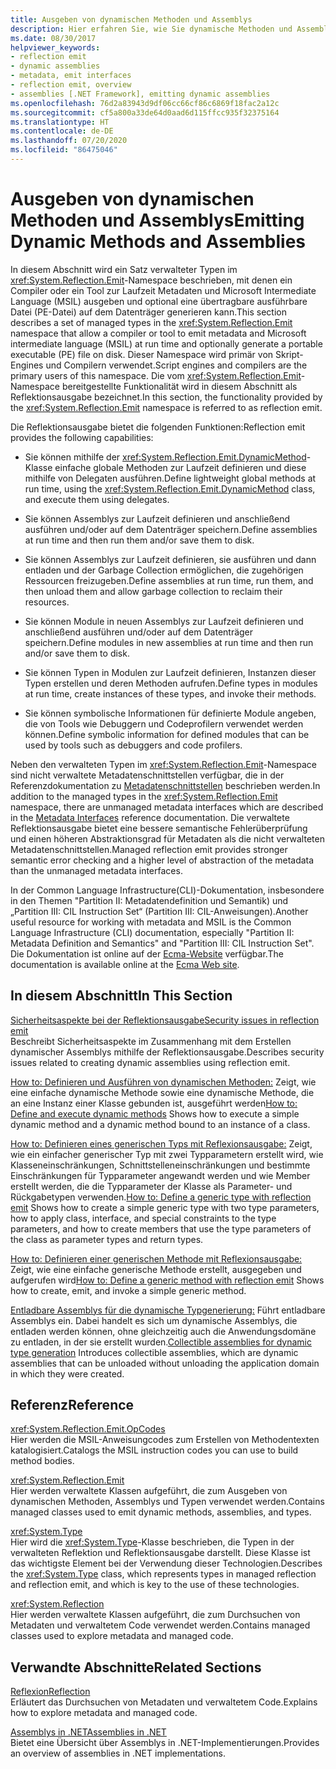 ```yaml
---
title: Ausgeben von dynamischen Methoden und Assemblys
description: Hier erfahren Sie, wie Sie dynamische Methoden und Assemblys mithilfe des Namespace „System.Reflection.Emit“ ausgeben. So können ein Compiler oder ein Tool Metadaten und MSIL-Code zur Laufzeit ausgeben.
ms.date: 08/30/2017
helpviewer_keywords:
- reflection emit
- dynamic assemblies
- metadata, emit interfaces
- reflection emit, overview
- assemblies [.NET Framework], emitting dynamic assemblies
ms.openlocfilehash: 76d2a83943d9df06cc66cf86c6869f18fac2a12c
ms.sourcegitcommit: cf5a800a33de64d0aad6d115ffcc935f32375164
ms.translationtype: HT
ms.contentlocale: de-DE
ms.lasthandoff: 07/20/2020
ms.locfileid: "86475046"
---
```

# <a name="emitting-dynamic-methods-and-assemblies"></a><span data-ttu-id="4b2cd-103">Ausgeben von dynamischen Methoden und Assemblys</span><span class="sxs-lookup"><span data-stu-id="4b2cd-103">Emitting Dynamic Methods and Assemblies</span></span>

<span data-ttu-id="4b2cd-104">In diesem Abschnitt wird ein Satz verwalteter Typen im <xref:System.Reflection.Emit>-Namespace beschrieben, mit denen ein Compiler oder ein Tool zur Laufzeit Metadaten und Microsoft Intermediate Language (MSIL) ausgeben und optional eine übertragbare ausführbare Datei (PE-Datei) auf dem Datenträger generieren kann.</span><span class="sxs-lookup"><span data-stu-id="4b2cd-104">This section describes a set of managed types in the <xref:System.Reflection.Emit> namespace that allow a compiler or tool to emit metadata and Microsoft intermediate language (MSIL) at run time and optionally generate a portable executable (PE) file on disk.</span></span> <span data-ttu-id="4b2cd-105">Dieser Namespace wird primär von Skript-Engines und Compilern verwendet.</span><span class="sxs-lookup"><span data-stu-id="4b2cd-105">Script engines and compilers are the primary users of this namespace.</span></span> <span data-ttu-id="4b2cd-106">Die vom <xref:System.Reflection.Emit>-Namespace bereitgestellte Funktionalität wird in diesem Abschnitt als Reflektionsausgabe bezeichnet.</span><span class="sxs-lookup"><span data-stu-id="4b2cd-106">In this section, the functionality provided by the <xref:System.Reflection.Emit> namespace is referred to as reflection emit.</span></span>  
  
<span data-ttu-id="4b2cd-107">Die Reflektionsausgabe bietet die folgenden Funktionen:</span><span class="sxs-lookup"><span data-stu-id="4b2cd-107">Reflection emit provides the following capabilities:</span></span>  
  
- <span data-ttu-id="4b2cd-108">Sie können mithilfe der <xref:System.Reflection.Emit.DynamicMethod>-Klasse einfache globale Methoden zur Laufzeit definieren und diese mithilfe von Delegaten ausführen.</span><span class="sxs-lookup"><span data-stu-id="4b2cd-108">Define lightweight global methods at run time, using the <xref:System.Reflection.Emit.DynamicMethod> class, and execute them using delegates.</span></span>  
  
- <span data-ttu-id="4b2cd-109">Sie können Assemblys zur Laufzeit definieren und anschließend ausführen und/oder auf dem Datenträger speichern.</span><span class="sxs-lookup"><span data-stu-id="4b2cd-109">Define assemblies at run time and then run them and/or save them to disk.</span></span>  
  
- <span data-ttu-id="4b2cd-110">Sie können Assemblys zur Laufzeit definieren, sie ausführen und dann entladen und der Garbage Collection ermöglichen, die zugehörigen Ressourcen freizugeben.</span><span class="sxs-lookup"><span data-stu-id="4b2cd-110">Define assemblies at run time, run them, and then unload them and allow garbage collection to reclaim their resources.</span></span>  
  
- <span data-ttu-id="4b2cd-111">Sie können Module in neuen Assemblys zur Laufzeit definieren und anschließend ausführen und/oder auf dem Datenträger speichern.</span><span class="sxs-lookup"><span data-stu-id="4b2cd-111">Define modules in new assemblies at run time and then run and/or save them to disk.</span></span>  
  
- <span data-ttu-id="4b2cd-112">Sie können Typen in Modulen zur Laufzeit definieren, Instanzen dieser Typen erstellen und deren Methoden aufrufen.</span><span class="sxs-lookup"><span data-stu-id="4b2cd-112">Define types in modules at run time, create instances of these types, and invoke their methods.</span></span>  
  
- <span data-ttu-id="4b2cd-113">Sie können symbolische Informationen für definierte Module angeben, die von Tools wie Debuggern und Codeprofilern verwendet werden können.</span><span class="sxs-lookup"><span data-stu-id="4b2cd-113">Define symbolic information for defined modules that can be used by tools such as debuggers and code profilers.</span></span>  
  
<span data-ttu-id="4b2cd-114">Neben den verwalteten Typen im <xref:System.Reflection.Emit>-Namespace sind nicht verwaltete Metadatenschnittstellen verfügbar, die in der Referenzdokumentation zu [Metadatenschnittstellen](../unmanaged-api/metadata/metadata-interfaces.md) beschrieben werden.</span><span class="sxs-lookup"><span data-stu-id="4b2cd-114">In addition to the managed types in the <xref:System.Reflection.Emit> namespace, there are unmanaged metadata interfaces which are described in the [Metadata Interfaces](../unmanaged-api/metadata/metadata-interfaces.md) reference documentation.</span></span> <span data-ttu-id="4b2cd-115">Die verwaltete Reflektionsausgabe bietet eine bessere semantische Fehlerüberprüfung und einen höheren Abstraktionsgrad für Metadaten als die nicht verwalteten Metadatenschnittstellen.</span><span class="sxs-lookup"><span data-stu-id="4b2cd-115">Managed reflection emit provides stronger semantic error checking and a higher level of abstraction of the metadata than the unmanaged metadata interfaces.</span></span>  
  
<span data-ttu-id="4b2cd-116">In der Common Language Infrastructure(CLI)-Dokumentation, insbesondere in den Themen "Partition II: Metadatendefinition und Semantik) und „Partition III: CIL Instruction Set“ (Partition III: CIL-Anweisungen).</span><span class="sxs-lookup"><span data-stu-id="4b2cd-116">Another useful resource for working with metadata and MSIL is the Common Language Infrastructure (CLI) documentation, especially "Partition II: Metadata Definition and Semantics" and "Partition III: CIL Instruction Set".</span></span> <span data-ttu-id="4b2cd-117">Die Dokumentation ist online auf der [Ecma-Website](https://www.ecma-international.org/publications/standards/Ecma-335.htm) verfügbar.</span><span class="sxs-lookup"><span data-stu-id="4b2cd-117">The documentation is available online at the [Ecma Web site](https://www.ecma-international.org/publications/standards/Ecma-335.htm).</span></span>  
  
## <a name="in-this-section"></a><span data-ttu-id="4b2cd-118">In diesem Abschnitt</span><span class="sxs-lookup"><span data-stu-id="4b2cd-118">In This Section</span></span>
  
[<span data-ttu-id="4b2cd-119">Sicherheitsaspekte bei der Reflektionsausgabe</span><span class="sxs-lookup"><span data-stu-id="4b2cd-119">Security issues in reflection emit</span></span>](security-issues-in-reflection-emit.md)  
<span data-ttu-id="4b2cd-120">Beschreibt Sicherheitsaspekte im Zusammenhang mit dem Erstellen dynamischer Assemblys mithilfe der Reflektionsausgabe.</span><span class="sxs-lookup"><span data-stu-id="4b2cd-120">Describes security issues related to creating dynamic assemblies using reflection emit.</span></span>  

<span data-ttu-id="4b2cd-121">[How to: Definieren und Ausführen von dynamischen Methoden:](how-to-define-and-execute-dynamic-methods.md) Zeigt, wie eine einfache dynamische Methode sowie eine dynamische Methode, die an eine Instanz einer Klasse gebunden ist, ausgeführt werden</span><span class="sxs-lookup"><span data-stu-id="4b2cd-121">[How to: Define and execute dynamic methods](how-to-define-and-execute-dynamic-methods.md) Shows how to execute a simple dynamic method and a dynamic method bound to an instance of a class.</span></span>

<span data-ttu-id="4b2cd-122">[How to: Definieren eines generischen Typs mit Reflexionsausgabe:](how-to-define-a-generic-type-with-reflection-emit.md) Zeigt, wie ein einfacher generischer Typ mit zwei Typparametern erstellt wird, wie Klasseneinschränkungen, Schnittstelleneinschränkungen und bestimmte Einschränkungen für Typparameter angewandt werden und wie Member erstellt werden, die die Typparameter der Klasse als Parameter- und Rückgabetypen verwenden.</span><span class="sxs-lookup"><span data-stu-id="4b2cd-122">[How to: Define a generic type with reflection emit](how-to-define-a-generic-type-with-reflection-emit.md) Shows how to create a simple generic type with two type parameters, how to apply class, interface, and special constraints to the type parameters, and how to create members that use the type parameters of the class as parameter types and return types.</span></span>

<span data-ttu-id="4b2cd-123">[How to: Definieren einer generischen Methode mit Reflexionsausgabe:](how-to-define-a-generic-method-with-reflection-emit.md) Zeigt, wie eine einfache generische Methode erstellt, ausgegeben und aufgerufen wird</span><span class="sxs-lookup"><span data-stu-id="4b2cd-123">[How to: Define a generic method with reflection emit](how-to-define-a-generic-method-with-reflection-emit.md) Shows how to create, emit, and invoke a simple generic method.</span></span>

<span data-ttu-id="4b2cd-124">[Entladbare Assemblys für die dynamische Typgenerierung:](collectible-assemblies.md) Führt entladbare Assemblys ein. Dabei handelt es sich um dynamische Assemblys, die entladen werden können, ohne gleichzeitig auch die Anwendungsdomäne zu entladen, in der sie erstellt wurden.</span><span class="sxs-lookup"><span data-stu-id="4b2cd-124">[Collectible assemblies for dynamic type generation](collectible-assemblies.md) Introduces collectible assemblies, which are dynamic assemblies that can be unloaded without unloading the application domain in which they were created.</span></span>
  
## <a name="reference"></a><span data-ttu-id="4b2cd-125">Referenz</span><span class="sxs-lookup"><span data-stu-id="4b2cd-125">Reference</span></span>  

<xref:System.Reflection.Emit.OpCodes>  
<span data-ttu-id="4b2cd-126">Hier werden die MSIL-Anweisungcodes zum Erstellen von Methodentexten katalogisiert.</span><span class="sxs-lookup"><span data-stu-id="4b2cd-126">Catalogs the MSIL instruction codes you can use to build method bodies.</span></span>  
  
<xref:System.Reflection.Emit>  
<span data-ttu-id="4b2cd-127">Hier werden verwaltete Klassen aufgeführt, die zum Ausgeben von dynamischen Methoden, Assemblys und Typen verwendet werden.</span><span class="sxs-lookup"><span data-stu-id="4b2cd-127">Contains managed classes used to emit dynamic methods, assemblies, and types.</span></span>  
  
<xref:System.Type>  
<span data-ttu-id="4b2cd-128">Hier wird die <xref:System.Type>-Klasse beschrieben, die Typen in der verwalteten Reflektion und Reflektionsausgabe darstellt. Diese Klasse ist das wichtigste Element bei der Verwendung dieser Technologien.</span><span class="sxs-lookup"><span data-stu-id="4b2cd-128">Describes the <xref:System.Type> class, which represents types in managed reflection and reflection emit, and which is key to the use of these technologies.</span></span>  
  
<xref:System.Reflection>  
<span data-ttu-id="4b2cd-129">Hier werden verwaltete Klassen aufgeführt, die zum Durchsuchen von Metadaten und verwaltetem Code verwendet werden.</span><span class="sxs-lookup"><span data-stu-id="4b2cd-129">Contains managed classes used to explore metadata and managed code.</span></span>  
  
## <a name="related-sections"></a><span data-ttu-id="4b2cd-130">Verwandte Abschnitte</span><span class="sxs-lookup"><span data-stu-id="4b2cd-130">Related Sections</span></span>  

[<span data-ttu-id="4b2cd-131">Reflexion</span><span class="sxs-lookup"><span data-stu-id="4b2cd-131">Reflection</span></span>](reflection.md)  
<span data-ttu-id="4b2cd-132">Erläutert das Durchsuchen von Metadaten und verwaltetem Code.</span><span class="sxs-lookup"><span data-stu-id="4b2cd-132">Explains how to explore metadata and managed code.</span></span>  
  
[<span data-ttu-id="4b2cd-133">Assemblys in .NET</span><span class="sxs-lookup"><span data-stu-id="4b2cd-133">Assemblies in .NET</span></span>](../../standard/assembly/index.md)  
<span data-ttu-id="4b2cd-134">Bietet eine Übersicht über Assemblys in .NET-Implementierungen.</span><span class="sxs-lookup"><span data-stu-id="4b2cd-134">Provides an overview of assemblies in .NET implementations.</span></span>
